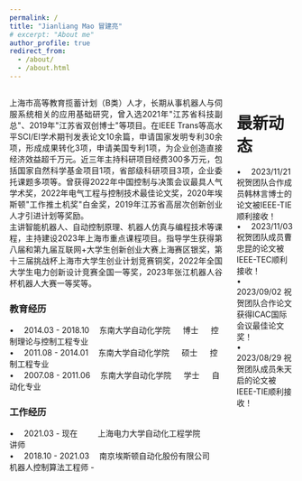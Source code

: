 ```yaml
---
permalink: /
title: "Jianliang Mao 冒建亮"
# excerpt: "About me"
author_profile: true
redirect_from: 
  - /about/
  - /about.html
---
```

<!--permalink: /: 设置页面的永久链接为根目录。
title: "About me": 设置页面的标题为"About me"。
excerpt: "About me": 设置页面的摘要为"About me"。
author_profile: true: 显示作者的个人资料。
redirect_from:: 设置重定向链接，将其他链接指向该页面。-->
<div id="menu" style="width: 75%;float:left;">
<div style="text-align: justify;"><!--justify:两端对齐-->
<p>
上海市高等教育揽蓄计划（B类）人才，长期从事机器人与伺服系统相关的应用基础研究，曾入选2021年"江苏省科技副总"、2019年"江苏省双创博士"等项目。在IEEE Trans等高水平SCI/EI学术期刊发表论文10余篇，申请国家发明专利30余项，形成成果转化3项，申请美国专利1项，为企业创造直接经济效益超千万元。近三年主持科研项目经费300多万元，包括国家自然科学基金项目1项，省部级科研项目3项，企业委托课题多项等。曾获得2022年中国控制与决策会议最具人气学术奖，2022年电气工程与控制技术最佳论文奖，2020年埃斯顿"工作推土机奖"白金奖，2019年江苏省高层次创新创业人才引进计划等奖励。<br>
主讲智能机器人、自动控制原理、机器人仿真与编程技术等课程，主持建设2023年上海市重点课程项目。指导学生获得第八届和第九届互联网+大学生创新创业大赛上海赛区银奖，第十三届挑战杯上海市大学生创业计划竞赛铜奖，2022年全国大学生电力创新设计竞赛全国一等奖，2023年张江机器人谷杯机器人大赛一等奖等。
</p>
</div>


<h3> 教育经历</h3> 
&#8226; &emsp;2014.03 - 2018.10      &emsp;东南大学自动化学院  &emsp; 博士 &emsp; 控制理论与控制工程专业 <br>
&#8226; &emsp;2011.08 - 2014.01      &emsp;东南大学自动化学院  &emsp; 硕士 &emsp; 控制工程专业<br>
&#8226; &emsp;2007.08 - 2011.06      &emsp;东南大学自动化学院  &emsp; 学士 &emsp; 自动化专业<br>

<h3>  工作经历</h3> 
&#8226; &emsp;2021.03 - 现在         &emsp;&emsp;&nbsp;上海电力大学自动化工程学院  &emsp;&emsp; 讲师<br>
&#8226; &emsp;2018.10 - 2021.03      &emsp;南京埃斯顿自动化股份有限公司   &emsp; 机器人控制算法工程师
- 
</div>

<div id="menu" style="width: 20%;float:right;">

<h1>  最新动态</h1> 
&#8226; &emsp;2023/11/21 祝贺团队合作成员韩林言博士的论文被IEEE-TIE顺利接收！<br>
&#8226; &emsp;2023/11/03 祝贺团队成员曹忠昆的论文被IEEE-TEC顺利接收！<br>
&#8226; &emsp;2023/09/02 祝贺团队合作论文获得ICAC国际会议最佳论文奖！<br>
&#8226; &emsp;2023/08/29 祝贺团队成员朱天启的论文被IEEE-TIE顺利接收！<br>
</div>